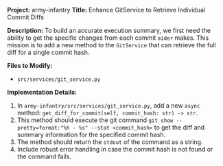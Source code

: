**Project:** army-infantry
**Title:** Enhance GitService to Retrieve Individual Commit Diffs

**Description:**
To build an accurate execution summary, we first need the ability to get the specific changes from each commit `aider` makes. This mission is to add a new method to the `GitService` that can retrieve the full diff for a single commit hash.

**Files to Modify:**
- `src/services/git_service.py`

**Implementation Details:**
1.  In `army-infantry/src/services/git_service.py`, add a new `async` method: `get_diff_for_commit(self, commit_hash: str) -> str`.
2.  This method should execute the git command `git show --pretty=format:"%h - %s" --stat <commit_hash>` to get the diff and summary information for the specified commit hash.
3.  The method should return the `stdout` of the command as a string.
4.  Include robust error handling in case the commit hash is not found or the command fails.
